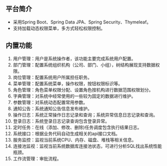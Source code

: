 ## 平台简介
* 采用Spring Boot、Spring Data JPA、Spring Security、Thymeleaf。
* 支持加载动态权限菜单，多方式轻松权限控制。

## 内置功能

1.  用户管理：用户是系统操作者，该功能主要完成系统用户配置。
2.  部门管理：配置系统组织机构（公司、部门、小组），树结构展现支持数据权限。
3.  岗位管理：配置系统用户所属担任职务。
4.  菜单管理：配置系统菜单，操作权限，按钮权限标识等。
5.  角色管理：角色菜单权限分配、设置角色按机构进行数据范围权限划分。
6.  字典管理：对系统中经常使用的一些较为固定的数据进行维护。
7.  参数管理：对系统动态配置常用参数。
8.  通知公告：系统通知公告信息发布维护。
9.  操作日志：系统正常操作日志记录和查询；系统异常信息日志记录和查询。
10. 登录日志：系统登录日志记录查询包含登录异常。
11. 定时任务：在线（添加、修改、删除)任务调度包含执行结果日志。
12. 系统接口：根据业务代码自动生成相关的api接口文档。
13. 服务监控：监视当前系统CPU、内存、磁盘、堆栈等相关信息。
14. 连接池监视：监视当前系统数据库连接池状态，可进行分析SQL找出系统性能瓶颈。
14. 工作流管理：审批流程。
